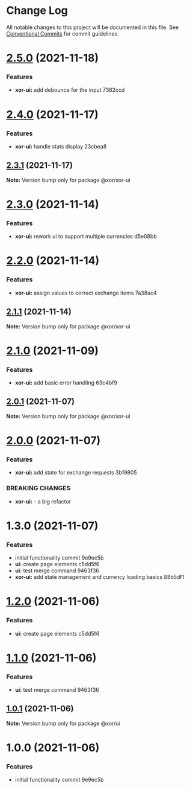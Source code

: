 # Change Log

All notable changes to this project will be documented in this file.
See [Conventional Commits](https://conventionalcommits.org) for commit guidelines.

# [2.5.0](/compare/@xor/xor-ui@2.4.0...@xor/xor-ui@2.5.0) (2021-11-18)


### Features

* **xor-ui:** add debounce for the input 7382ccd





# [2.4.0](/compare/@xor/xor-ui@2.3.1...@xor/xor-ui@2.4.0) (2021-11-17)


### Features

* **xor-ui:** handle stats display 23cbea8





## [2.3.1](/compare/@xor/xor-ui@2.3.0...@xor/xor-ui@2.3.1) (2021-11-17)

**Note:** Version bump only for package @xor/xor-ui





# [2.3.0](/compare/@xor/xor-ui@2.2.0...@xor/xor-ui@2.3.0) (2021-11-14)


### Features

* **xor-ui:** rework ui to support multiple currencies d5e08bb





# [2.2.0](/compare/@xor/xor-ui@2.1.1...@xor/xor-ui@2.2.0) (2021-11-14)


### Features

* **xor-ui:** assign values to correct exchange items 7a38ac4





## [2.1.1](/compare/@xor/xor-ui@2.1.0...@xor/xor-ui@2.1.1) (2021-11-14)

**Note:** Version bump only for package @xor/xor-ui





# [2.1.0](/compare/@xor/xor-ui@2.0.1...@xor/xor-ui@2.1.0) (2021-11-09)


### Features

* **xor-ui:** add basic error handling 63c4bf9





## [2.0.1](/compare/@xor/xor-ui@2.0.0...@xor/xor-ui@2.0.1) (2021-11-07)

**Note:** Version bump only for package @xor/xor-ui





# [2.0.0](/compare/@xor/xor-ui@1.3.0...@xor/xor-ui@2.0.0) (2021-11-07)


### Features

* **xor-ui:** add state for exchange requests 3b19805


### BREAKING CHANGES

* **xor-ui:** - a big refactor





# 1.3.0 (2021-11-07)


### Features

* initial functionality commit 9e9ec5b
* **ui:** create page elements c5dd5f6
* **ui:** test merge command 9463f36
* **xor-ui:** add state management and currency loading basics 88b5df1





# [1.2.0](/compare/@xor/ui@1.1.0...@xor/ui@1.2.0) (2021-11-06)


### Features

* **ui:** create page elements c5dd5f6





# [1.1.0](/compare/@xor/ui@1.0.1...@xor/ui@1.1.0) (2021-11-06)


### Features

* **ui:** test merge command 9463f36





## [1.0.1](/compare/@xor/ui@1.0.0...@xor/ui@1.0.1) (2021-11-06)

**Note:** Version bump only for package @xor/ui





# 1.0.0 (2021-11-06)


### Features

* initial functionality commit 9e9ec5b
